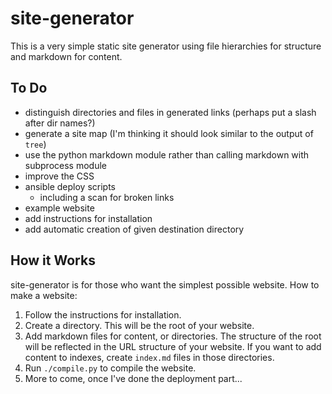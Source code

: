 # site-generator

This is a very simple static site generator using file hierarchies for structure
and markdown for content.

## To Do

- distinguish directories and files in generated links (perhaps put a slash after dir names?)
- generate a site map (I'm thinking it should look similar to the output of `tree`)
- use the python markdown module rather than calling markdown with subprocess module
- improve the CSS
- ansible deploy scripts
  - including a scan for broken links
- example website
- add instructions for installation
- add automatic creation of given destination directory

## How it Works

site-generator is for those who want the simplest possible website.
How to make a website:

1. Follow the instructions for installation.
1. Create a directory. This will be the root of your website.
1. Add markdown files for content, or directories.
   The structure of the root will be reflected in the URL structure of your website.
   If you want to add content to indexes, create `index.md` files in those directories.
1. Run `./compile.py` to compile the website.
1. More to come, once I've done the deployment part...

